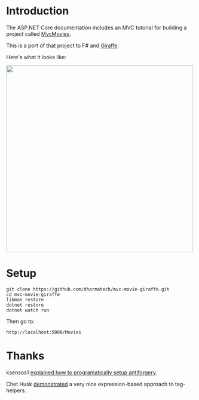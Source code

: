 
# Introduction

The ASP.NET Core documentation includes an MVC tutorial for building a project called [MvcMovies](https://docs.microsoft.com/en-us/aspnet/core/tutorials/first-mvc-app/?view=aspnetcore-5.0).

This is a port of that project to F# and [Giraffe](https://github.com/giraffe-fsharp/Giraffe).

Here's what it looks like:

<img src="https://i.imgur.com/NGqH1H7.png" width="500">

# Setup

```
git clone https://github.com/dharmatech/mvc-movie-giraffe.git
cd mvc-movie-giraffe
libman restore
dotnet restore
dotnet watch run
```

Then go to:

    http://localhost:5000/Movies

# Thanks

ksensos1 [explained how to programatically setup antiforgery](https://www.reddit.com/r/dotnet/comments/hm7dh4/aspnet_core_is_there_a_way_to_programmatically/fx3hpxn/).

Chet Husk [demonstrated](https://github.com/giraffe-fsharp/Giraffe/discussions/457#discussioncomment-206261) a very nice expression-based approach to tag-helpers.

